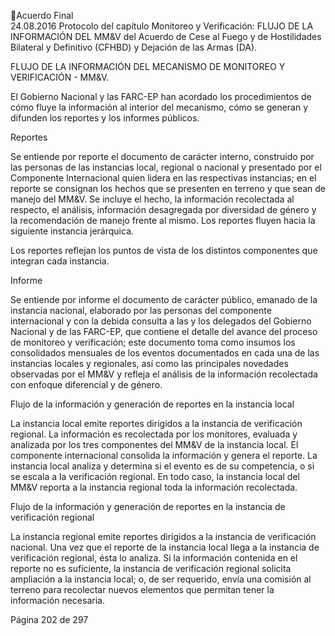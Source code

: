 Acuerdo Final  
24.08.2016 
Protocolo  del  capítulo  Monitoreo  y  Verificación:  FLUJO  DE  LA  INFORMACIÓN  DEL  MM&V  del 
Acuerdo de Cese al Fuego y de Hostilidades Bilateral y Definitivo (CFHBD) y Dejación de las Armas 
(DA). 
 
FLUJO DE LA INFORMACIÓN DEL MECANISMO DE MONITOREO Y VERIFICACIÓN - MM&V. 
 
El Gobierno Nacional y las FARC-EP han acordado los procedimientos de cómo fluye la información al 
interior del mecanismo, cómo se generan y difunden los reportes y los informes públicos. 
 
Reportes 
 
Se  entiende  por  reporte  el  documento  de  carácter  interno,  construido  por  las  personas  de  las 
instancias local, regional o nacional y presentado por el Componente Internacional quien lidera en las 
respectivas instancias; en el reporte se consignan los hechos que se presenten en terreno y que sean 
de  manejo  del  MM&V.  Se  incluye  el  hecho,  la  información  recolectada  al  respecto,  el  análisis, 
información desagregada por diversidad de género y la recomendación de manejo frente al mismo. 
Los reportes fluyen hacia la siguiente instancia jerárquica. 
 
Los reportes reflejan los puntos de vista de los distintos componentes que integran cada instancia. 
 
Informe 
 
Se  entiende  por  informe  el  documento  de  carácter  público,  emanado  de  la  instancia  nacional, 
elaborado  por  las  personas  del  componente  internacional  y  con  la  debida  consulta  a  las  y  los 
delegados del Gobierno Nacional y de las FARC-EP, que contiene el detalle del avance del proceso de 
monitoreo  y  verificación;  este  documento  toma  como  insumos  los  consolidados  mensuales  de  los 
eventos documentados en cada una de las instancias locales y regionales, así como las principales 
novedades observadas por el MM&V y refleja el análisis de la información recolectada con enfoque 
diferencial y de género. 
 
Flujo de la información y generación de reportes en la instancia local  
 
La instancia local emite reportes dirigidos a la instancia de verificación regional. La información es 
recolectada  por  los  monitores,  evaluada  y  analizada  por  los  tres  componentes  del  MM&V  de  la 
instancia  local. El componente internacional consolida la información y genera el reporte. La instancia 
local analiza y determina si el evento es de su competencia, o si se escala a la verificación regional. En 
todo caso, la instancia local del MM&V reporta a la instancia  regional toda la información recolectada. 
 
Flujo de la información y generación de reportes en la instancia de verificación regional 
 
La instancia regional emite reportes dirigidos a la instancia de verificación nacional. Una vez que el 
reporte  de  la  instancia  local  llega  a  la  instancia  de  verificación  regional,  ésta  lo  analiza.  Si  la 
información  contenida  en  el  reporte  no  es  suficiente,  la  instancia  de  verificación  regional  solicita 
ampliación  a  la  instancia  local;  o,  de  ser  requerido,  envía  una  comisión  al  terreno  para  recolectar 
nuevos elementos que permitan tener la información necesaria.   
 
Página 202 de 297 
 

